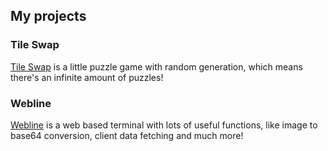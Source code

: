## My projects

### Tile Swap
[Tile Swap](/tile-swap) is a little puzzle game with random generation, which means there's an infinite amount of puzzles!

### Webline
[Webline](/webline) is a web based terminal with lots of useful functions, like image to base64 conversion, client data fetching and much more!
